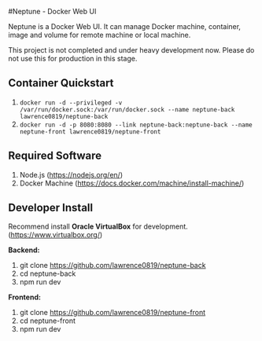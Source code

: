 #Neptune - Docker Web UI

Neptune is a Docker Web UI. It can manage Docker machine, container, image and volume for remote machine or local machine. 

This project is not completed and under heavy development now. Please do not use this for production in this stage.

## Container Quickstart

1. `docker run -d --privileged -v /var/run/docker.sock:/var/run/docker.sock --name neptune-back lawrence0819/neptune-back`
2. `docker run -d -p 8080:8080 --link neptune-back:neptune-back --name neptune-front lawrence0819/neptune-front`

## Required Software

1. Node.js (https://nodejs.org/en/)
2. Docker Machine (https://docs.docker.com/machine/install-machine/)

## Developer Install

Recommend install **Oracle VirtualBox** for development. (https://www.virtualbox.org/)

**Backend:**

1. git clone https://github.com/lawrence0819/neptune-back
2. cd neptune-back
3. npm run dev

**Frontend:**

1. git clone https://github.com/lawrence0819/neptune-front
2. cd neptune-front
3. npm run dev
